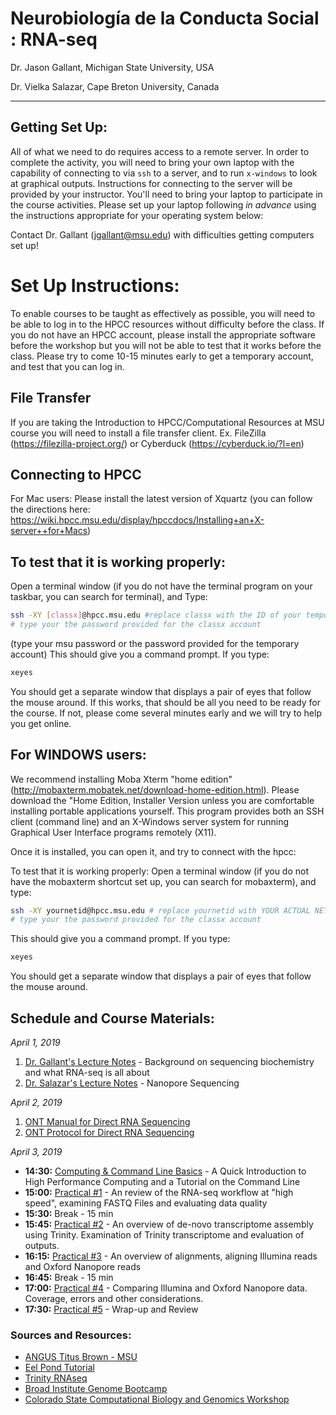 # Neurobiología de la Conducta Social : RNA-seq
Dr. Jason Gallant, Michigan State University, USA

Dr. Vielka Salazar, Cape Breton University, Canada
****

## Getting Set Up:
All of what we need to do requires access to a remote server.  In order to complete the activity, you will need to bring your own laptop with the capability of connecting to via `ssh` to a server, and to run `x-windows` to look at graphical outputs.  Instructions for connecting to the server will be provided by your instructor.  You'll need to bring your laptop to participate in the course activities.  Please set up your laptop following *in advance* using the instructions appropriate for your operating system below:

Contact Dr. Gallant (jgallant@msu.edu) with difficulties getting computers set up!

# Set Up Instructions:
To enable courses to be taught as effectively as possible, you will need to be able to log in to the HPCC resources without difficulty before the class.  If you do not have an HPCC account, please install the appropriate software before the workshop but you will not be able to test that it works before the class. Please try to come 10-15 minutes early to get a temporary account, and test that you can log in.

## File Transfer
If you are taking the Introduction to HPCC/Computational Resources at MSU course you will  need to install a file transfer client. Ex. FileZilla (https://filezilla-project.org/) or  Cyberduck (https://cyberduck.io/?l=en)

## Connecting to HPCC
For Mac users:
Please install the latest version of Xquartz (you can follow the directions here: https://wiki.hpcc.msu.edu/display/hpccdocs/Installing+an+X-server++for+Macs)

## To test that it is working properly:
Open a terminal window (if you do not have the terminal program on your taskbar, you can search for terminal), and
Type:

```bash
ssh -XY [classx]@hpcc.msu.edu #replace classx with the ID of your temporary account [classx]
# type your the password provided for the classx account
```
(type your msu password or the password provided for the temporary account)  This should give you a command prompt.  If you type:

```bash
xeyes
```
You should get a separate window that displays a pair of eyes that follow the mouse around.  If this works, that should be all you need to be ready for the course.  If not, please come several minutes early and we will try to help you get online.


## For WINDOWS users:
We recommend installing Moba Xterm "home edition" (http://mobaxterm.mobatek.net/download-home-edition.html).   Please download the "Home Edition, Installer Version unless you are comfortable installing portable applications yourself.  This program provides both an SSH client (command line) and an X-Windows server system for running Graphical User Interface programs remotely (X11).

Once it is installed, you can open it, and try to connect with the hpcc:

To test that it is working properly:
Open a terminal window (if you do not have the mobaxterm shortcut set up, you can search for mobaxterm), and type:

```bash
ssh -XY yournetid@hpcc.msu.edu # replace yournetid with YOUR ACTUAL NETID or the ID of your temporary account [classx]
# type your the password provided for the classx account
```
This should give you a command prompt.  If you type:

```bash
xeyes
```

You should get a separate window that displays a pair of eyes that follow the mouse around.

## Schedule and Course Materials:
*April 1, 2019*
1. [Dr. Gallant's Lecture Notes](introduction.md) - Background on sequencing biochemistry and what RNA-seq is all about
2. [Dr. Salazar's Lecture Notes]() - Nanopore Sequencing

*April 2, 2019*
1. [ONT Manual for Direct RNA Sequencing](direct-rna-sequencing-sqk-rna002-DRS_9080_v2_revB_22Nov2018.pdf)
2. [ONT Protocol for Direct RNA Sequencing](SQK-RNA002_protocol.pdf)

*April 3, 2019*

+ **14:30:** [Computing & Command Line Basics](computing.md) - A Quick Introduction to High Performance Computing and a Tutorial on the Command Line
+ **15:00:** [Practical #1](reads_and_qc.md) - An review of the RNA-seq workflow at "high speed", examining FASTQ Files and evaluating data quality
+ **15:30:**  Break - 15 min
+ **15:45:** [Practical #2](transcriptome_assembly.md) - An overview of de-novo transcriptome assembly using Trinity.  Examination of Trinity transcriptome and evaluation of outputs.
+ **16:15:** [Practical #3](read_alignment.md) - An overview of alignments, aligning Illumina reads and Oxford Nanopore reads
+ **16:45:** Break - 15 min
+ **17:00:** [Practical #4](nanopore_vs_illumina.md) - Comparing Illumina and Oxford Nanopore data.  Coverage, errors and other considerations.
+ **17:30:** [Practical #5](wrap-up.md) - Wrap-up and Review

### Sources and Resources:
+ [ANGUS Titus Brown - MSU](http://ged.msu.edu/angus/index.html)
+ [Eel Pond Tutorial](https://khmer-protocols.readthedocs.org/en/v0.8.4/mrnaseq/index.html)
+ [Trinity RNAseq](http://trinityrnaseq.sourceforge.net)
+ [Broad Institute Genome Bootcamp](http://www.broadinstitute.org/scientific-community/science/platforms/genome-sequencing/broadillumina-genome-analyzer-boot-camp)
+ [Colorado State Computational Biology and Genomics Workshop](https://dbsloan.github.io/TS2018/)

